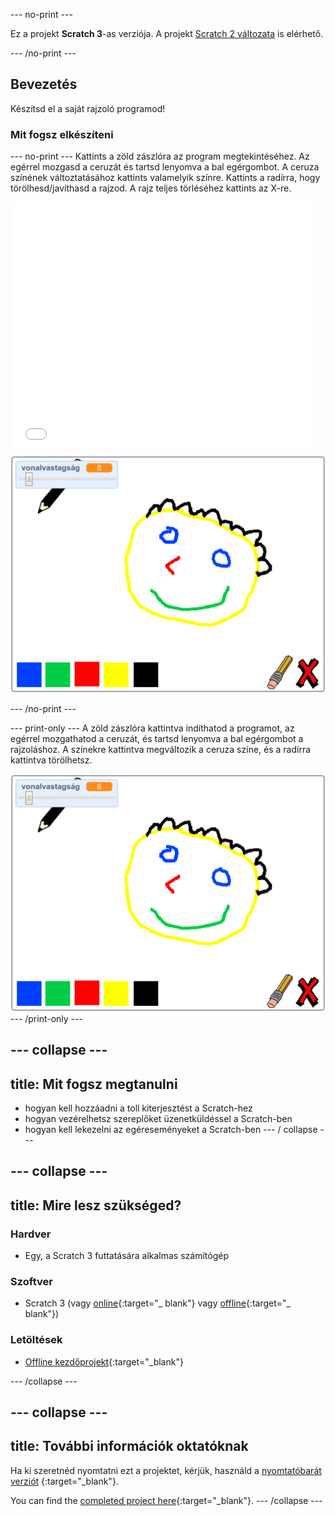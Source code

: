 --- no-print ---

Ez a projekt **Scratch 3**-as verziója. A projekt [Scratch 2 változata](https://projects.raspberrypi.org/hu-HU/projects/paint-box-scratch2) is elérhető.

--- /no-print ---

## Bevezetés

Készítsd el a saját rajzoló programod!

### Mit fogsz elkészíteni

--- no-print --- Kattints a zöld zászlóra az program megtekintéséhez. Az egérrel mozgasd a ceruzát és tartsd lenyomva a bal egérgombot. A ceruza színének változtatásához kattints valamelyik színre. Kattints a radírra, hogy törölhesd/javíthasd a rajzod. A rajz teljes törléséhez kattints az X-re.

<div class="scratch-preview">
  <iframe allowtransparency="true" width="485" height="402" src="//scratch.mit.edu/projects/embed/329443797/?autostart=false" frameborder="0" scrolling="no"></iframe>
  <img src="images/showcase.png">
</div>

--- /no-print ---

--- print-only --- A zöld zászlóra kattintva indíthatod a programot, az egérrel mozgathatod a ceruzát, és tartsd lenyomva a bal egérgombot a rajzoláshoz. A színekre kattintva megváltozik a ceruza színe, és a radírra kattintva törölhetsz.

![bemutató](images/showcase.png) --- /print-only ---

--- collapse ---
---
title: Mit fogsz megtanulni
---

+ hogyan kell hozzáadni a toll kiterjesztést a Scratch-hez
+ hogyan vezérelhetsz szereplőket üzenetküldéssel a Scratch-ben
+ hogyan kell lekezelni az egéreseményeket a Scratch-ben --- / collapse ---

--- collapse ---
---
title: Mire lesz szükséged?
---

### Hardver

+ Egy, a Scratch 3 futtatására alkalmas számítógép

### Szoftver

+ Scratch 3 (vagy [online](http://rpf.io/scratchon){:target="_ blank"} vagy [offline](http://rpf.io/scratchoff){:target="_ blank"})

### Letöltések

+ [Offline kezdőprojekt](http://rpf.io/p/hu-HU/paint-box-go){:target="_blank"}

--- /collapse ---

--- collapse ---
---
title: További információk oktatóknak
---

Ha ki szeretnéd nyomtatni ezt a projektet, kérjük, használd a [nyomtatóbarát verziót](https://projects.raspberrypi.org/hu-HU/projects/paint-box/print) {:target="_blank"}.

You can find the [completed project here](http://rpf.io/p/hu-HU/paint-box-get){:target="_blank"}. --- /collapse ---